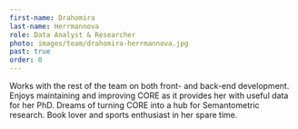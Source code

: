 ```yaml
---
first-name: Drahomira
last-name: Herrmannova
role: Data Analyst & Researcher
photo: images/team/drahomira-herrmannova.jpg
past: true
order: 0
---
```

Works with the rest of the team on both front- and back-end development.
Enjoys maintaining and improving CORE as it provides her with useful data
for her PhD. Dreams of turning CORE into a hub for Semantometric research.
Book lover and sports enthusiast in her spare time.
